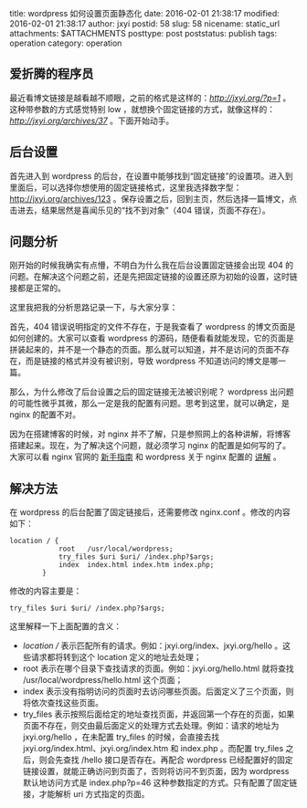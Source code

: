 title: wordpress 如何设置页面静态化
date: 2016-02-01 21:38:17
modified: 2016-02-01 21:38:17
author: jxyi
postid: 58
slug: 58
nicename: static_url
attachments: $ATTACHMENTS
posttype: post
poststatus: publish
tags: operation
category: operation

## 爱折腾的程序员

最近看博文链接是越看越不顺眼，之前的格式是这样的：*http://jxyi.org/?p=1* 。这种带参数的方式感觉特别 low ，就想换个固定链接的方式，就像这样的：*http://jxyi.org/archives/37* 。下面开始动手。

<!--more-->

## 后台设置

首先进入到 wordpress 的后台，在设置中能够找到“固定链接”的设置项。进入到里面后，可以选择你想使用的固定链接格式，这里我选择数字型：http://jxyi.org/archives/123 。保存设置之后，回到主页，然后选择一篇博文，点击进去，结果居然是喜闻乐见的“找不到对象”（404 错误，页面不存在）。

## 问题分析

刚开始的时候我确实有点懵，不明白为什么我在后台设置固定链接会出现 404 的问题。在解决这个问题之前，还是先把固定链接的设置还原为初始的设置，这时链接都是正常的。

这里我把我的分析思路记录一下，与大家分享：

首先，404 错误说明指定的文件不存在，于是我查看了 wordpress 的博文页面是如何创建的。大家可以查看 wordpress 的源码，随便看看就能发现，它的页面是拼装起来的，并不是一个静态的页面。那么就可以知道，并不是访问的页面不存在，而是链接的格式并没有被识别，导致 wordpress 不知道访问的博文是哪一篇。

那么，为什么修改了后台设置之后的固定链接无法被识别呢？ wordpress 出问题的可能性微乎其微，那么一定是我的配置有问题。思考到这里，就可以确定，是 nginx 的配置不对。

因为在搭建博客的时候，对 nginx 并不了解，只是参照网上的各种讲解，将博客搭建起来。现在，为了解决这个问题，就必须学习 nginx 的配置是如何写的了。大家可以看 nginx 官网的 [新手指南](http://nginx.org/en/docs/beginners_guide.html) 和 wordpress 关于 nginx 配置的 [讲解](https://codex.wordpress.org/Nginx) 。

## 解决方法

在 wordpress 的后台配置了固定链接后，还需要修改 nginx.conf 。修改的内容如下：

```
location / {
            root   /usr/local/wordpress;
            try_files $uri $uri/ /index.php?$args;
            index  index.html index.htm index.php;
        }
```

修改的内容主要是：

```
try_files $uri $uri/ /index.php?$args;
```

这里解释一下上面配置的含义：

- *location /* 表示匹配所有的请求。例如：jxyi.org/index、jxyi.org/hello 。这些请求都将转到这个 location 定义的地址去处理；
- root 表示在哪个目录下查找请求的页面。例如：jxyi.org/hello.html 就将查找 /usr/local/wordpress/hello.html 这个页面；
- index 表示没有指明访问的页面时去访问哪些页面。后面定义了三个页面，则将依次查找这些页面。
- try_files 表示按照后面给定的地址查找页面，并返回第一个存在的页面，如果页面不存在，则交由最后面定义的处理方式去处理。例如：请求的地址为 jxyi.org/hello ，在未配置 try_files 的时候，会直接去找 jxyi.org/index.html、jxyi.org/index.htm 和 index.php 。而配置 try_files 之后，则会先查找 /hello 接口是否存在。再配合 wordpress 已经配置好的固定链接设置，就能正确访问到页面了，否则将访问不到页面，因为 wordpress 默认地访问方式是 index.php?p=46 这种参数指定的方式。只有配置了固定链接，才能解析 uri 方式指定的页面。

